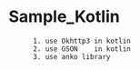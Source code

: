 # Sample_Kotlin

``` Other library 
      1. use Okhttp3 in kotlin
      2. use GSON    in kotlin
      3. use anko library 
```

